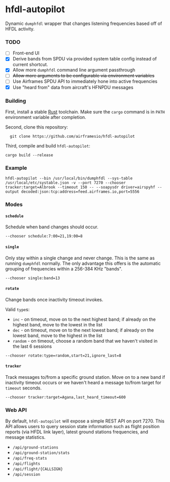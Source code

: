 # hfdl-autopilot
Dynamic `dumphfdl` wrapper that changes listening frequencies based off of HFDL activity.

### TODO
- [ ] Front-end UI 
- [x] Derive bands from SPDU via provided system table config instead of current shortcut.
- [x] Allow more `dumphfdl` command line argument passthrough
- [ ] <strike>Allow more arguments to be configurable via environment variables</strike>
- [ ] Use Airframes SPDU API to immediately hone into active frequencies
- [x] Use "heard from" data from aircraft's HFNPDU messages

### Building
First, install a stable [Rust](https://www.rust-lang.org/learn/get-started) toolchain. Make sure the `cargo` command is in `PATH` environment variable after completion. 

Second, clone this repository:
```
  git clone https://github.com/airframesio/hfdl-autopilot
```

Third, compile and build `hfdl-autopilot`:
```
cargo build --release  
```

### Example
```
hfdl-autopilot --bin /usr/local/bin/dumphfdl --sys-table /usr/local/etc/systable.json -v --port 7270 --chooser tracker:target=Albrook --timeout 150 -- --soapysdr driver=airspyhf --output decoded:json:tcp:address=feed.airframes.io,port=5556
```

### Modes
#### `schedule`
Schedule when band changes should occur.
```
--chooser schedule:7:00=21,19:00=8
```

#### `single`
Only stay within a single change and never change. This is the same as running `dumphfdl` normally. The only advantage this offers is the automatic grouping of frequencies within a 256-384 KHz "bands".
```
--chooser single:band=13
```

#### `rotate`
Change bands once inactivity timeout invokes.

Valid `type`s:
* `inc` - on timeout, move on to the next highest band; if already on the highest band, move to the lowest in the list
* `dec` - on timeout, move on to the next lowest band; if already on the lowest band, move to the highest in the list
* `random` - on timeout, choose a random band that we haven't visited in the last 6 sessions
```
--chooser rotate:type=random,start=21,ignore_last=8
```
#### `tracker`
Track messages to/from a specific ground station. Move on to a new band if inactivity timeout occurs or we haven't heard a message to/from target for `timeout` seconds.
```
--chooser tracker:target=Agana,last_heard_timeout=600
```

### Web API
By default, `hfdl-autopilot` will expose a simple REST API on port 7270. This API allows users to query session state information such as flight position reports (via HFDL link layer), latest ground stations frequencies, and message statistics.
* `/api/ground-stations`
* `/api/ground-station/stats`
* `/api/freq-stats`
* `/api/flights`
* `/api/flight/{CALLSIGN}`
* `/api/session`

